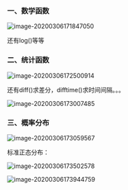 ### 一、数学函数

![image-20200306171847050](https://gitee.com/cgntiger/blogImage/raw/master/img/20200401022322.png)

还有log()等等

### 二、统计函数

![image-20200306172500914](https://gitee.com/cgntiger/blogImage/raw/master/img/20200401022323.png)

还有diff()求差分，difftime()求时间间隔。。。

![image-20200306173007485](https://gitee.com/cgntiger/blogImage/raw/master/img/20200401022324.png)

### 三、概率分布

![image-20200306173059567](https://gitee.com/cgntiger/blogImage/raw/master/img/20200401022325.png)

标准正态分布：

![image-20200306173502578](https://gitee.com/cgntiger/blogImage/raw/master/img/20200401022326.png)

![image-20200306173944759](https://gitee.com/cgntiger/blogImage/raw/master/img/20200401022327.png)